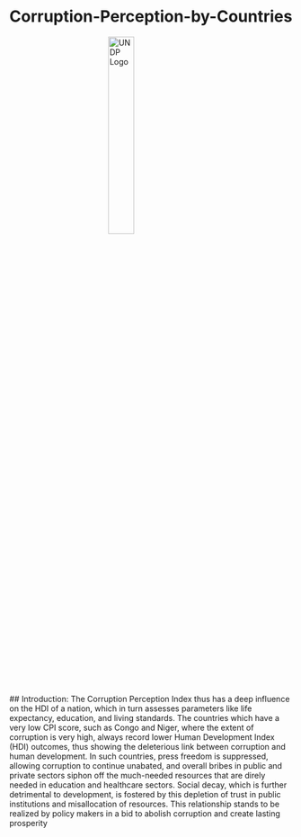 # Corruption-Perception-by-Countries
<img src="https://tunisia.un.org/sites/default/files/styles/large/public/2022-11/UNDP%20Logo_12.png?h=53aeb022&itok=6l5AoA-_" alt="UNDP Logo" width="30%" style="display: block; margin: auto;">
## Introduction:
The Corruption Perception Index thus has a deep influence on the HDI of a nation, which in turn assesses parameters like life expectancy,
education, and living standards. The countries which have a very low CPI score, such as Congo and Niger, where the extent of corruption is very
high, always record lower Human Development Index (HDI) outcomes, thus showing the deleterious link between corruption and human
development. In such countries, press freedom is suppressed, allowing corruption to continue unabated, and overall bribes in public and private
sectors siphon off the much-needed resources that are direly needed in education and healthcare sectors. Social decay, which is further
detrimental to development, is fostered by this depletion of trust in public institutions and misallocation of resources. This relationship stands to be
realized by policy makers in a bid to abolish corruption and create lasting prosperity
